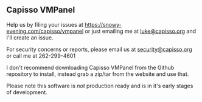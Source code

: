 ## Capisso VMPanel 

Help us by filing your issues at https://snowy-evening.com/capisso/vmpanel or just emailing me at luke@capisso.org and I'll create an issue.

For security concerns or reports, please email us at security@capisso.org or call me at 262-299-4601

I don't recommend downloading Capisso VMPanel from the Github repository to install, instead grab a zip/tar from the website and use that.

Please note this software is _not_ production ready and is in it's early stages of development.